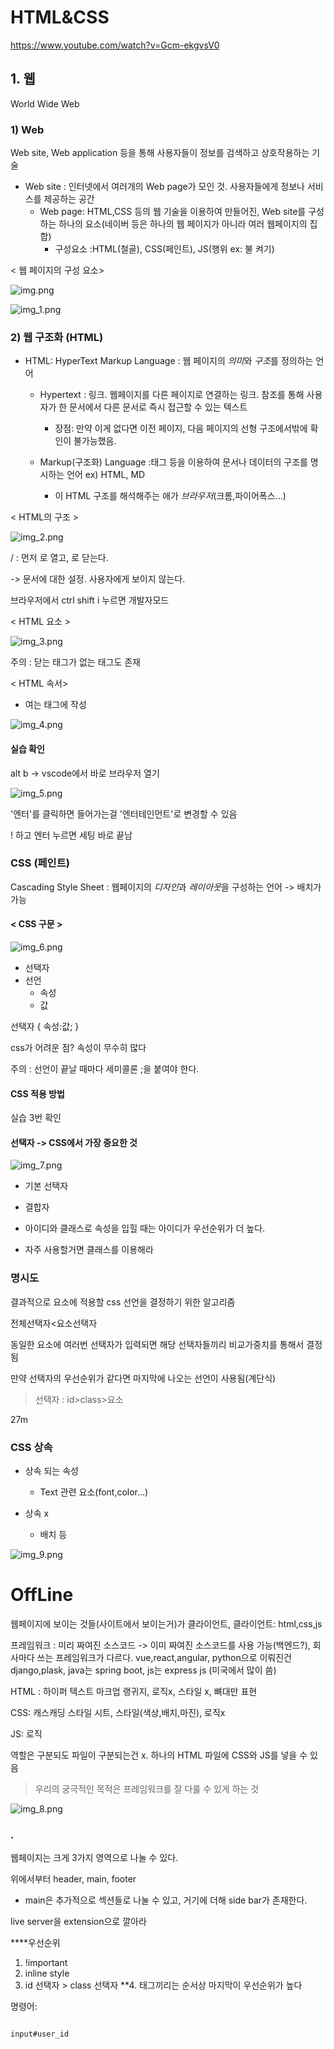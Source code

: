 # HTML&CSS

https://www.youtube.com/watch?v=Gcm-ekgvsV0

## 1. 웹

World Wide Web

### 1) Web

Web site, Web application 등을 통해 사용자들이 정보를 검색하고 상호작용하는 기술

- Web site : 인터넷에서 여러개의 Web page가 모인 것. 사용자들에게 정보나 서비스를 제공하는 공간
    - Web page: HTML,CSS 등의 웹 기술을 이용하여 만들어진, Web site를 구성하는 하나의 요소(네이버 등은 하나의 웹 페이지가 아니라 여러 웹페이지의 집합)
        - 구성요소 :HTML(철골), CSS(페인트), JS(행위 ex: 불 켜기)
    

< 웹 페이지의 구성 요소>

![img.png](img.png)

![img_1.png](img_1.png)

### 2) 웹 구조화 (HTML)

- HTML: HyperText Markup Language : 웹 페이지의 *의미*와 *구조*를 정의하는 언어

    - Hypertext : 링크. 웹페이지를 다른 페이지로 연결하는 링크. 참조를 통해 사용자가 한 문서에서 다른 문서로 즉시 접근할 수 있는 텍스트
        - 장점: 만약 이게 없다면 이전 페이지, 다음 페이지의 선형 구조에서밖에 확인이 불가능했음.
    
    - Markup(구조화) Language :태그 등을 이용하여 문서나 데이터의 구조를 명시하는 언어 ex) HTML, MD
        - 이 HTML 구조를 해석해주는 애가 *브라우저*(크롬,파이어폭스...)
    
< HTML의 구조 >

![img_2.png](img_2.png)


/ : 먼저 <html>로 열고, </html>로 닫는다.

<head> </head> -> 문서에 대한 설정. 사용자에게 보이지 않는다. 

브라우저에서 ctrl shift i 누르면 개발자모드


< HTML 요소 >

![img_3.png](img_3.png)

주의 : 닫는 태그가 없는 태그도 존재

< HTML 속서>

- 여는 태그에 작성

![img_4.png](img_4.png)


#### 실습 확인

alt b -> vscode에서 바로 브라우저 열기

![img_5.png](img_5.png)

'엔터'를 클릭하면 들어가는걸 '엔터테인먼트'로 변경할 수 있음

! 하고 엔터 누르면 세팅 바로 끝남

### CSS (페인트)
Cascading Style Sheet : 웹페이지의 *디자인*과 *레이아웃*을 구성하는 언어 -> 배치가 가능

#### < CSS 구문 >

![img_6.png](img_6.png)
- 선택자
- 선언
    - 속성
    - 값
    
선택자 {
    속성:값;
}

css가 어려운 점? 속성이 무수히 많다

주의 : 선언이 끝날 때마다 세미콜론 ;을 붙여야 한다.

#### CSS 적용 방법

실습 3번 확인


#### 선택자 -> CSS에서 가장 중요한 것

![img_7.png](img_7.png)

- 기본 선택자
- 결합자

- 아이디와 클래스로 속성을 입힐 때는 아이디가 우선순위가 더 높다.
- 자주 사용할거면 클래스를 이용해라

### 명시도

결과적으로 요소에 적용할 css 선언을 결정하기 위한 알고리즘

전체선택자<요소선택자

동일한 요소에 여러번 선택자가 입력되면 해당 선택자들끼리 비교가중치를 통해서 결정됨

만약 선택자의 우선순위가 같다면 마지막에 나오는 선언이 사용됨(계단식)

>선택자 :  id>class>요소

27m

### CSS 상속

- 상속 되는 속성
    - Text 관련 요소(font,color...)
    
- 상속 x
    - 배치 등
    
![img_9.png](img_9.png)



# OffLine

웹페이지에 보이는 것들(사이트에서 보이는거)가 클라이언트, 클라이언트: html,css,js

프레임워크 : 미리 짜여진 소스코드 -> 이미 짜여진 소스코드를 사용 가능(백엔드?), 회사마다 쓰는 프레임워크가 다르다. vue,react,angular, python으로 이뤄진건 django,plask, java는 spring boot, js는 express js (미국에서 많이 씀)

HTML : 하이퍼 텍스트 마크업 랭귀지, 로직x, 스타일 x, 뼈대만 표현 

CSS: 캐스캐딩 스타일 시트, 스타일(색상,배치,마진), 로직x

JS: 로직

역할은 구분되도 파일이 구분되는건 x. 하나의 HTML 파일에 CSS와 JS를 넣을 수 있음

> 우리의 궁극적인 목적은 프레임워크를 잘 다룰 수 있게 하는 것

![img_8.png](img_8.png)

### . 
웹페이지는 크게 3가지 영역으로 나눌 수 있다.

위에서부터 header, main, footer

- main은 추가적으로 섹션들로 나눌 수 있고, 거기에 더해 side bar가 존재한다. 


live server을 extension으로 깔아라


****우선순위
1. !important
2. inline style
3. id 선택자 > class 선택자
**4. 태그끼리는 순서상 마지막이 우선순위가 높다 
   
명령어:
```html

input#user_id


```